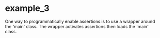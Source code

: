 # example_3
One way to programmatically enable assertions is to use a wrapper around the 'main' class. The wrapper activates assertions then loads the 'main' class.
